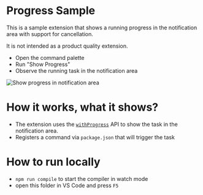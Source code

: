 # Progress Sample

This is a sample extension that shows a running progress in the notification area with support for cancellation.

It is not intended as a product quality extension.

- Open the command palette
- Run "Show Progress"
- Observe the running task in the notification area

![Show progress in notification area](https://raw.githubusercontent.com/Microsoft/vscode-extension-samples/master/progress-sample/preview.gif)

# How it works, what it shows?

- The extension uses the [`withProgress`](https://code.visualstudio.com/api/references/vscode-api#ProgressOptions) API to show the task in the notification area.
- Registers a command via `package.json` that will trigger the task

# How to run locally

* `npm run compile` to start the compiler in watch mode
* open this folder in VS Code and press `F5`